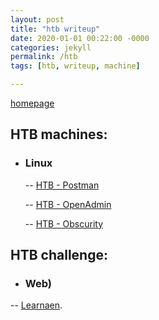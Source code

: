 ```yaml
---
layout: post
title: "htb writeup"
date: 2020-01-01 00:22:00 -0000
categories: jekyll
permalink: /htb
tags: [htb, writeup, machine]

---
```

[homepage](/faisalfs10x.github.io/index)  

## HTB machines:
- ### Linux
  -- [HTB - Postman](/htb/htbPostman)
  
  -- [HTB - OpenAdmin](/htb/htbOpenadmin)
  
  -- [HTB - Obscurity](/htb/htbObscurity)
  
## HTB challenge:
- ### Web)
-- [Learnaen](/htb/htbPostman).
